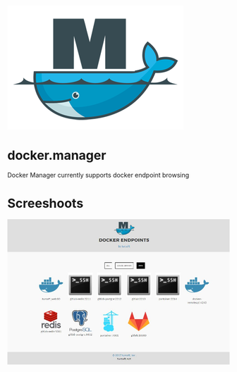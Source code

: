 ![Logo](https://raw.githubusercontent.com/tursoft/docker.manager/master/assets/logos/logo.small.png)

# docker.manager
Docker Manager currently supports docker endpoint browsing


# Screeshoots
![Screenshoot-General](https://raw.githubusercontent.com/tursoft/docker.manager/master/assets/screenshoots/docker_manager.list.png)